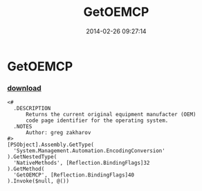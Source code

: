 ﻿---
pid:            4927
parent:         0
children:       
poster:         greg zakharov
title:          GetOEMCP
date:           2014-02-26 09:27:14
description:    
format:         posh
---

# GetOEMCP

### [download](4927.ps1)  



```posh
<#
  .DESCRIPTION
      Returns the current original equipment manufacter (OEM)
      code page identifier for the operating system.
  .NOTES
      Author: greg zakharov
#>
[PSObject].Assembly.GetType(
  'System.Management.Automation.EncodingConversion'
).GetNestedType(
  'NativeMethods', [Reflection.BindingFlags]32
).GetMethod(
  'GetOEMCP', [Reflection.BindingFlags]40
).Invoke($null, @())
```
